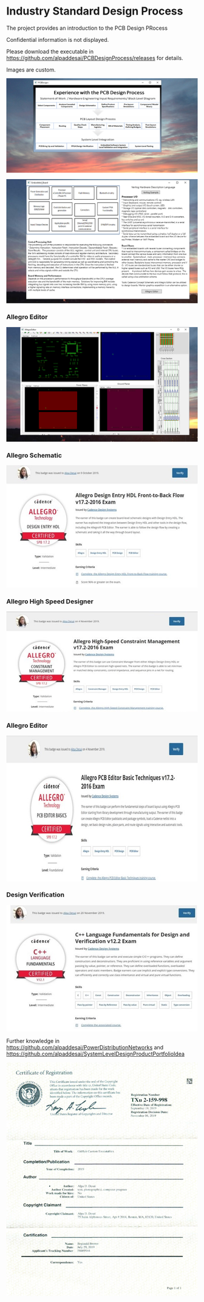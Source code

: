 # Industry Standard Design Process

The project provides an introduction to the PCB Design PRocess

Confidential information is not displayed. 

Please download the executable in https://github.com/alpaddesai/PCBDesignProcess/releases for details. 

Images are custom. 

![image](PCB1.png)

![image](EmbeddedHardwareImage.png)

### Allegro Editor
![image](AllegroEditorImage.png)

 
### Allegro Schematic
![image](AllegroCertificate.jpg)

### Allegro High Speed Designer
![image](AllegroHighSpeedConstraintManager.jpg)

### Allegro Editor
![image](AllegroEditorCertificate.jpg)

### Design Verification
![image](CplusplusDVCertificate.jpg)

Further knowledge in https://github.com/alpaddesai/PowerDistributionNetworks and https://github.com/alpaddesai/SystemLevelDesignProductPortfolioIdea

![image](USCopyrightCertificateofRegistration.png)
